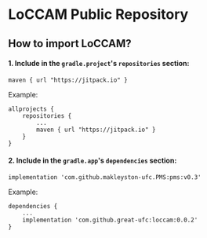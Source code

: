 # LoCCAM Public Repository


## How to import LoCCAM?
#### 1. Include in the `gradle.project`'s `repositories` section:

```maven { url "https://jitpack.io" }```

Example:
```
allprojects {
    repositories {
        ...
        maven { url "https://jitpack.io" }
    }
}
```

#### 2. Include in the `gradle.app`'s `dependencies` section:

```implementation 'com.github.makleyston-ufc.PMS:pms:v0.3'```

Example:
```
dependencies {
    ...
    implementation 'com.github.great-ufc:loccam:0.0.2'
}

```
